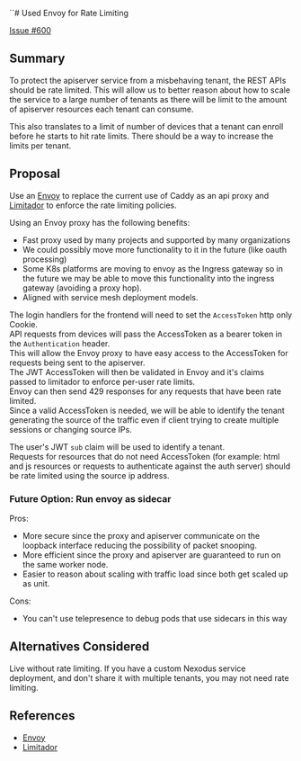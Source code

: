 ``# Used Envoy for Rate Limiting

[Issue #600](https://github.com/nexodus-io/nexodus/issues/600)

## Summary

To protect the apiserver service from a misbehaving tenant, the REST APIs should be rate limited.
This will allow us to better reason about how to scale the service to a large number of tenants as there will be limit to the amount of apiserver resources each tenant can consume.

This also translates to a limit of number of devices that a tenant can enroll before he starts to hit rate limits.
There should be a way to increase the limits per tenant.

## Proposal

Use an [Envoy](https://www.envoyproxy.io/) to replace the current use of Caddy as an api proxy and [Limitador](https://github.com/Kuadrant/limitador) to enforce the rate limiting policies.

Using an Envoy proxy has the following benefits:

* Fast proxy used by many projects and supported by many organizations
* We could possibly move more functionality to it in the future (like oauth processing)
* Some K8s platforms are moving to envoy as the Ingress gateway so in the future we may be able to move this functionality into the ingress gateway (avoiding a proxy hop).
* Aligned with service mesh deployment models.

The login handlers for the frontend will need to set the `AccessToken` http only Cookie.  
API requests from devices will pass the AccessToken as a bearer token in the `Authentication` header.  
This will allow the Envoy proxy to have easy access to the AccessToken for requests being sent to the apiserver.  
The JWT AccessToken will then be validated in Envoy and it's claims passed to limitador to enforce per-user rate limits.  
Envoy can then send 429 responses for any requests that have been rate limited.  
Since a valid AccessToken is needed, we will be able to identify the tenant generating the source of the traffic even if client trying to create multiple sessions or changing source IPs.

The user's JWT `sub` claim will be used to identify a tenant.  
Requests for resources that do not need AccessToken (for example: html and js resources or requests to authenticate against the auth server) should be rate limited using the source ip address.

### Future Option: Run envoy as sidecar

Pros:

* More secure since the proxy and apiserver communicate on the loopback interface reducing the possibility of packet snooping.
* More efficient since the proxy and apiserver are guaranteed to run on the same worker node.
* Easier to reason about scaling with traffic load since both get scaled up as unit.

Cons:

* You can't use telepresence to debug pods that use sidecars in this way

## Alternatives Considered

Live without rate limiting.
If you have a custom Nexodus service deployment, and don't share it with multiple tenants, you may not need rate limiting.

## References

* [Envoy](https://www.envoyproxy.io/)
* [Limitador](https://github.com/Kuadrant/limitador)
